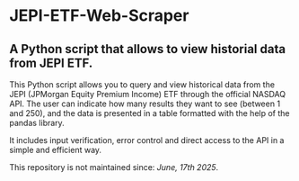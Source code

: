 # JEPI-ETF-Web-Scraper

## A Python script that allows to view historial data from JEPI ETF.

This Python script allows you to query and view historical data from the JEPI (JPMorgan Equity Premium Income) ETF through the official NASDAQ API. The user can indicate how many results they want to see (between 1 and 250), and the data is presented in a table formatted with the help of the pandas library. 

It includes input verification, error control and direct access to the API in a simple and efficient way.

This repository is not maintained since: *June, 17th 2025*.
